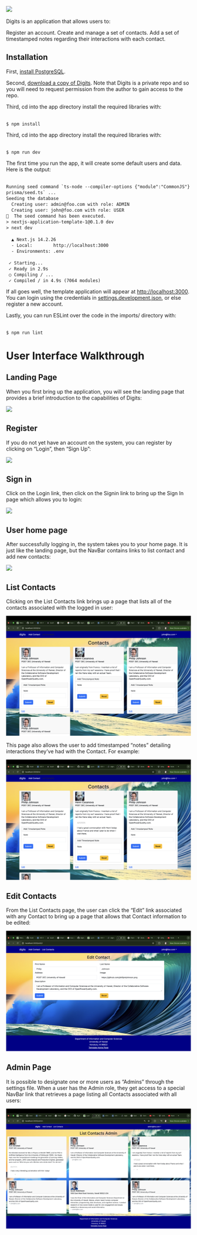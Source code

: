 <img src="doc/landingPage.png">

Digits is an application that allows users to:

Register an account.
Create and manage a set of contacts.
Add a set of timestamped notes regarding their interactions with each contact.

## Installation

First, [install PostgreSQL](https://www.postgresql.org/download/).

Second, [download a copy of Digits](https://github.com/rtodd3000/digits). Note that Digits is a private repo and so you will need to request permission from the author to gain access to the repo.

Third, cd into the app directory install the required libraries with:

```

$ npm install

```

Third, cd into the app directory install the required libraries with:
```

$ npm run dev

```

The first time you run the app, it will create some default users and data. Here is the output:

```

Running seed command `ts-node --compiler-options {"module":"CommonJS"} prisma/seed.ts` ...
Seeding the database
  Creating user: admin@foo.com with role: ADMIN
  Creating user: john@foo.com with role: USER
🌱  The seed command has been executed.
> nextjs-application-template-1@0.1.0 dev
> next dev

  ▲ Next.js 14.2.26
  - Local:        http://localhost:3000
  - Environments: .env

 ✓ Starting...
 ✓ Ready in 2.9s
 ○ Compiling / ...
 ✓ Compiled / in 4.9s (7064 modules)

```

If all goes well, the template application will appear at [http://localhost:3000](http://localhost:3000). You can login using the credentials in [settings.development.json](https://github.com/rtodd3000/digits/blob/main/config/settings.development.json), or else register a new account.

Lastly, you can run ESLint over the code in the imports/ directory with:

```

$ npm run lint

```

# User Interface Walkthrough

## Landing Page
When you first bring up the application, you will see the landing page that provides a brief introduction to the capabilities of Digits:

<img src="doc/landingPage.png">

## Register
If you do not yet have an account on the system, you can register by clicking on “Login”, then “Sign Up”:

<img src="doc/signup.png">

## Sign in
Click on the Login link, then click on the Signin link to bring up the Sign In page which allows you to login:

<img src="doc/signin.png">

## User home page
After successfully logging in, the system takes you to your home page. It is just like the landing page, but the NavBar contains links to list contact and add new contacts:

<img src="doc/loginlanding.png">

## List Contacts
Clicking on the List Contacts link brings up a page that lists all of the contacts associated with the logged in user:

<img src="doc/johnfoo.png">

This page also allows the user to add timestamped “notes” detailing interactions they’ve had with the Contact. For example:

<img src="doc/note.png">

## Edit Contacts
From the List Contacts page, the user can click the “Edit” link associated with any Contact to bring up a page that allows that Contact information to be edited:

<img src="doc/editcontact.png">

## Admin Page
It is possible to designate one or more users as “Admins” through the settings file. When a user has the Admin role, they get access to a special NavBar link that retrieves a page listing all Contacts associated with all users:

<img src="doc/adminview.png">